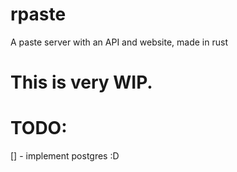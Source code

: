 # rpaste
A paste server with an API and website, made in rust

# This is very WIP.

# TODO:
[] - implement postgres :D
